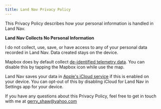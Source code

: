 ```yaml
---
title: Land Nav Privacy Policy
---
```


This Privacy Policy describes how your personal information is handled in Land Nav.

**Land Nav Collects No Personal Information**

I do not collect, use, save, or have access to any of your personal data recorded in Land Nav. Data created stays on the device.

Mapbox does by default collect [de-identified telemetry data](https://www.mapbox.com/telemetry). You can disable this by tapping the Mapbox icon while use the map.

Land Nav saves your data in [Apple's iCloud service](https://support.apple.com/en-us/HT202303) if this is enabled on your device. You can opt-out of this by disabling iCloud for Land Nav in Settings app for your device.

If you have any questions about this Privacy Policy, feel free to get in touch with me at gerry_shaw@yahoo.com
